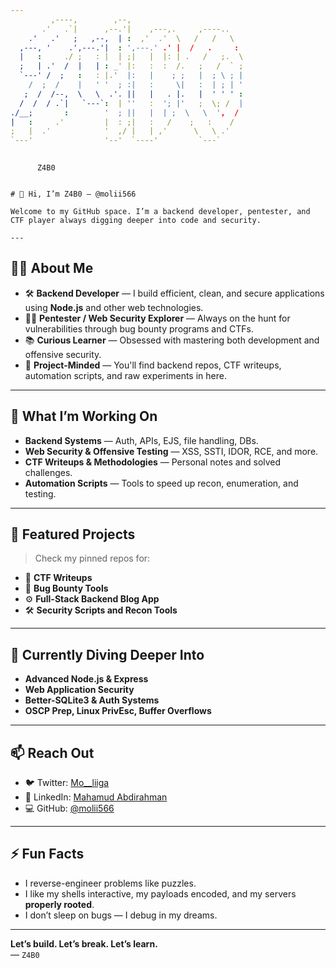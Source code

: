 ```yaml
---                                                  
         ,----,        ,--,                          
       .'   .`|      ,--.'|    ,---,.     ,----..    
    .'   .'   ;   ,--,  | :  ,'  .'  \   /   /   \   
  ,---, '    .',---.'|  : ',---.' .' |  /   .     :  
  |   :     ./ ;   : |  | ;|   |  |: | .   /   ;.  \ 
  ;   | .'  /  |   | : _' |:   :  :  /.   ;   /  ` ; 
  `---' /  ;   :   : |.'  |:   |    ; ;   |  ; \ ; | 
    /  ;  /    |   ' '  ; :|   :     \|   :  | ; | ' 
   ;  /  /--,  \   \  .'. ||   |   . |.   |  ' ' ' : 
  /  /  / .`|   `---`:  | ''   :  '; |'   ;  \; /  | 
./__;       :        '  ; ||   |  | ;  \   \  ',  /  
|   :     .'         |  : ;|   :   /    ;   :    /   
;   |  .'            '  ,/ |   | ,'      \   \ .'    
`---'                '--'  `----'         `---`      
                                                     

```
          Z4B0
```

# 👋 Hi, I’m Z4B0 — @molii566

Welcome to my GitHub space. I’m a backend developer, pentester, and CTF player always digging deeper into code and security.

---
```


## 👨‍💻 About Me

- 🛠️ **Backend Developer** — I build efficient, clean, and secure applications using **Node.js** and other web technologies.
- 🕵️‍♂️ **Pentester / Web Security Explorer** — Always on the hunt for vulnerabilities through bug bounty programs and CTFs.
- 📚 **Curious Learner** — Obsessed with mastering both development and offensive security.
- 🧠 **Project-Minded** — You'll find backend repos, CTF writeups, automation scripts, and raw experiments in here.

---

## 🚧 What I’m Working On

- **Backend Systems** — Auth, APIs, EJS, file handling, DBs.
- **Web Security & Offensive Testing** — XSS, SSTI, IDOR, RCE, and more.
- **CTF Writeups & Methodologies** — Personal notes and solved challenges.
- **Automation Scripts** — Tools to speed up recon, enumeration, and testing.

---

## 📂 Featured Projects

> Check my pinned repos for:
- 🧩 **CTF Writeups**
- 🔐 **Bug Bounty Tools**
- ⚙️ **Full-Stack Backend Blog App**
- 🛠️ **Security Scripts and Recon Tools**

---

## 🌱 Currently Diving Deeper Into

- **Advanced Node.js & Express**
- **Web Application Security**
- **Better-SQLite3 & Auth Systems**
- **OSCP Prep, Linux PrivEsc, Buffer Overflows**

---

## 📫 Reach Out

- 🐦 Twitter: [Mo__liiga](https://twitter.com/Mo__liiga)
- 🧠 LinkedIn: [Mahamud Abdirahman](https://www.linkedin.com/in/mahamud-abdirahman-151493375/)
- 💻 GitHub: [@molii566](https://github.com/molii566)

---

## ⚡ Fun Facts

- I reverse-engineer problems like puzzles.
- I like my shells interactive, my payloads encoded, and my servers **properly rooted**.
- I don’t sleep on bugs — I debug in my dreams.

---

**Let’s build. Let’s break. Let’s learn.**  
— `Z4B0`
